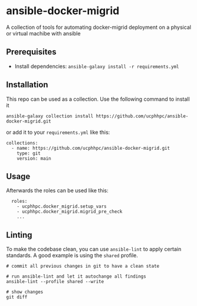 # ansible-docker-migrid
A collection of tools for automating docker-migrid deployment on a physical or virtual machibe with ansible

## Prerequisites

* Install dependencies: `ansible-galaxy install -r requirements.yml`

## Installation

This repo can be used as a collection. Use the following command to install it

```
ansible-galaxy collection install https://github.com/ucphhpc/ansible-docker-migrid.git
```

or add it to your `requirements.yml` like this:

```
collections:
  - name: https://github.com/ucphhpc/ansible-docker-migrid.git
    type: git
    version: main
```

## Usage

Afterwards the roles can be used like this:

```
  roles:
    - ucphhpc.docker_migrid.setup_vars
    - ucphhpc.docker_migrid.migrid_pre_check
    ...
```

## Linting

To make the codebase clean, you can use `ansible-lint` to apply certain standards. A good example is using the `shared` profile.

```
# commit all previous changes in git to have a clean state

# run ansible-lint and let it autochange all findings
ansible-lint --profile shared --write

# show changes
git diff
